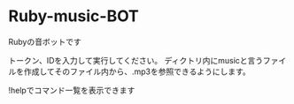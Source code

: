 # Ruby-music-BOT
Rubyの音ボットです


トークン、IDを入力して実行してください。
ディクトリ内にmusicと言うファイルを作成してそのファイル内から、.mp3を参照できるようにします。

!helpでコマンド一覧を表示できます
